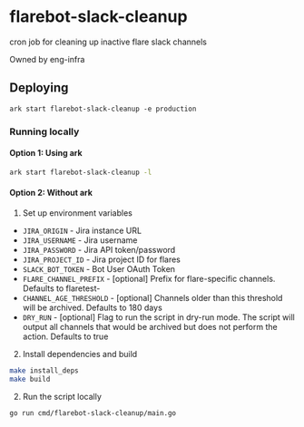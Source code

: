 # flarebot-slack-cleanup

cron job for cleaning up inactive flare slack channels

Owned by eng-infra

## Deploying

```
ark start flarebot-slack-cleanup -e production 
```

### Running locally

#### Option 1: Using ark
```bash
ark start flarebot-slack-cleanup -l
```

#### Option 2: Without ark
1. Set up environment variables
- `JIRA_ORIGIN` - Jira instance URL
- `JIRA_USERNAME` - Jira username
- `JIRA_PASSWORD` - Jira API token/password
- `JIRA_PROJECT_ID` - Jira project ID for flares
- `SLACK_BOT_TOKEN` - Bot User OAuth Token
- `FLARE_CHANNEL_PREFIX` - [optional] Prefix for flare-specific channels. Defaults to flaretest-
- `CHANNEL_AGE_THRESHOLD` - [optional] Channels older than this threshold will be archived. Defaults to 180 days
- `DRY_RUN` - [optional] Flag to run the script in dry-run mode. The script will output all channels that would be archived but does not perform the action. Defaults to true
2. Install dependencies and build
```bash
make install_deps
make build
```
2. Run the script locally 
```bash
go run cmd/flarebot-slack-cleanup/main.go  
```
